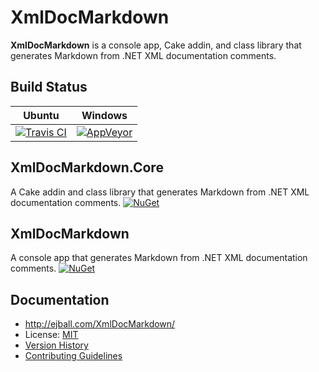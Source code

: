 # XmlDocMarkdown

**XmlDocMarkdown** is a console app, Cake addin, and class library that generates Markdown from .NET XML documentation comments.

## Build Status

Ubuntu | Windows
--- | ---
[![Travis CI](https://img.shields.io/travis/ejball/XmlDocMarkdown/master.svg)](https://travis-ci.org/ejball/XmlDocMarkdown) | [![AppVeyor](https://img.shields.io/appveyor/ci/ejball/xmldocmarkdown/master.svg)](https://ci.appveyor.com/project/ejball/xmldocmarkdown)

## XmlDocMarkdown.Core

A Cake addin and class library that generates Markdown from .NET XML documentation comments. [![NuGet](https://img.shields.io/nuget/v/XmlDocMarkdown.Core.svg)](https://www.nuget.org/packages/XmlDocMarkdown.Core)

## XmlDocMarkdown

A console app that generates Markdown from .NET XML documentation comments. [![NuGet](https://img.shields.io/nuget/v/XmlDocMarkdown.svg)](https://www.nuget.org/packages/XmlDocMarkdown)

## Documentation

* http://ejball.com/XmlDocMarkdown/
* License: [MIT](LICENSE)
* [Version History](VersionHistory.md)
* [Contributing Guidelines](CONTRIBUTING.md)
